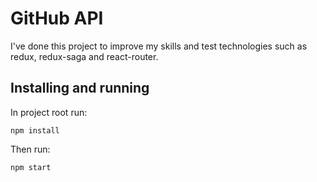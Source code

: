 # GitHub API
I've done this project to improve my skills and test technologies such as redux, redux-saga and react-router.
## Installing and running
In project root run:
```
npm install
```
Then run:
```
npm start
```

